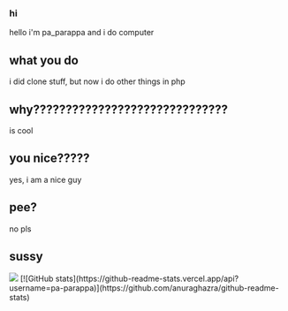 ### hi
hello i'm pa_parappa and i do computer
## what you do
i did clone stuff, but now i do other things in php
## why??????????????????????????????
is cool
## you nice?????
yes, i am a nice guy
## pee?
no pls
## sussy
<img src="https://cdn.discordapp.com/attachments/606640671788630026/863688144658759690/Screen_Shot_2021-07-11_at_2.38.50_AM.png">
[![GitHub stats](https://github-readme-stats.vercel.app/api?username=pa-parappa)](https://github.com/anuraghazra/github-readme-stats)
